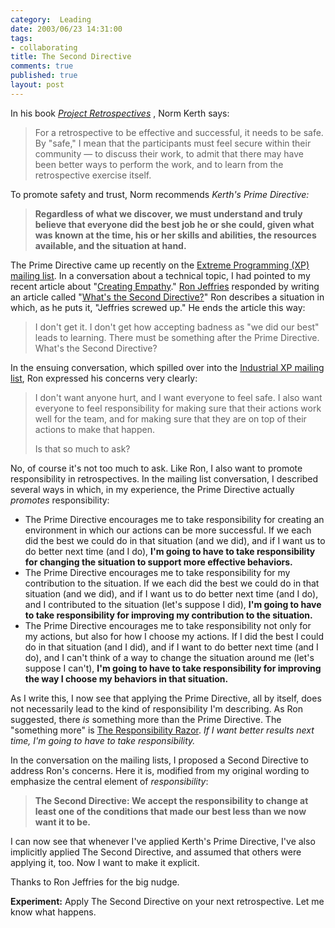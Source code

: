 ```yaml
--- 
category:  Leading
date: 2003/06/23 14:31:00
tags: 
- collaborating
title: The Second Directive
comments: true
published: true
layout: post
---
```


<p> In his book <em>
<a href="http://www.amazon.com/exec/obidos/ASIN/0932633447/dalehemer-20">Project Retrospectives</a>
</em>, Norm Kerth says: </p>
<blockquote>
<p> For a retrospective to be effective and successful, it needs to be safe. By "safe," I mean that the participants must feel secure within their community — to discuss their work, to admit that there may have been better ways to perform the work, and to learn from the retrospective exercise itself. </p>
</blockquote>
<p> To promote safety and trust, Norm recommends <em>Kerth's Prime Directive:</em>
</p>
<blockquote>
<p>
<strong> Regardless of what we discover, we must understand and truly believe that everyone did the best job he or she could, given what was known at the time, his or her skills and abilities, the resources available, and the situation at hand. </strong>
</p>
</blockquote>
<p> The Prime Directive came up recently on the <a href="http://groups.yahoo.com/group/extremeprogramming">Extreme Programming (XP) mailing list</a>. In a conversation about a technical topic, I had pointed to my recent article about "<a href="/2003/06/creating_empathy/">Creating Empathy</a>." <a href="http://www.objectmentor.com/aboutUs/bios/Ron%20Jeffries">Ron Jeffries</a> responded by writing an article called "<a href="http://www.xprogramming.com/xpmag/jatPrimeThis.htm">What's the Second Directive?</a>" Ron describes a situation in which, as he puts it, "Jeffries screwed up." He ends the article this way: </p>
<blockquote>
<p> I don't get it. I don't get how accepting badness as "we did our best" leads to learning. There must be something after the Prime Directive. What's the Second Directive? </p>
</blockquote>
<p> In the ensuing conversation, which spilled over into the <a href="http://groups.yahoo.com/group/industrialxp">Industrial XP mailing list</a>, Ron expressed his concerns very clearly: </p>
<blockquote>
<p> I don't want anyone hurt, and I want everyone to feel safe. I also want everyone to feel responsibility for making sure that their actions work well for the team, and for making sure that they are on top of their actions to make that happen. </p>
<p> Is that so much to ask? </p>
</blockquote>
<p> No, of course it's not too much to ask. Like Ron, I also want to promote responsibility in retrospectives. In the mailing list conversation, I described several ways in which, in my experience, the Prime Directive actually <em>promotes</em> responsibility: </p>
<ul>
<li>The Prime Directive     encourages me to take responsibility     for creating an environment     in which our actions can be more successful.     If we each did the best we could do in that situation     (and we did),     and if I want us to do better next time     (and I do),     <strong>     I'm going to have to take responsibility     for changing the situation     to support more effective behaviors.     </strong>
</li>
<li>The Prime Directive     encourages me to take responsibility     for my contribution to the situation.     If we each did the best we could do in that situation     (and we did),     and if I want us to do better next time     (and I do),     and I contributed to the situation     (let's suppose I did),     <strong>     I'm going to have to take responsibility     for improving my contribution to the situation.     </strong>
</li>
<li>The Prime Directive     encourages me to take responsibility     not only for my actions,     but also for how I choose my actions.     If I did the best I could do in that situation     (and I did),     and if I want to do better next time     (and I do),     and I can't think of a way     to change the situation around me     (let's suppose I can't),     <strong>     I'm going to have to take responsibility     for improving the way I choose my behaviors in that situation.     </strong>
</li>
</ul>
<p> As I write this, I now see that applying the Prime Directive, all by itself, does not necessarily lead to the kind of responsibility I'm describing. As Ron suggested, there <em>is</em> something more than the Prime Directive. The "something more" is <a href="/2003/04/the_responsibility_razor/">The Responsibility Razor</a>. <em>If I want better results next time, I'm going to have to take responsibility.</em>
</p>
<p> In the conversation on the mailing lists, I proposed a Second Directive to address Ron's concerns. Here it is, modified from my original wording to emphasize the central element of <em>responsibility</em>: </p>
<blockquote>
<p>
<strong> The Second Directive: We accept the responsibility to change at least one of the conditions that made our best less than we now want it to be. </strong>
</p>
</blockquote>
<p> I can now see that whenever I've applied Kerth's Prime Directive, I've also implicitly applied The Second Directive, and assumed that others were applying it, too. Now I want to make it explicit. </p>
<p> Thanks to Ron Jeffries for the big nudge. </p>
<p>
<strong>Experiment:</strong> Apply The Second Directive on your next retrospective. Let me know what happens. </p>
